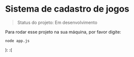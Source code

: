 <h1>Sistema de cadastro de jogos</h1>

> Status do projeto: Em desenvolvimento

Para rodar esse projeto na sua máquina, por favor digite:

```
node app.js
```

):  :(

